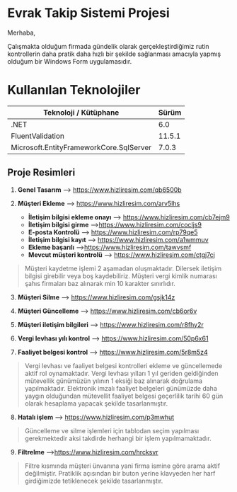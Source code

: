 # Evrak Takip Sistemi Projesi

Merhaba,

Çalışmakta olduğum firmada gündelik olarak gerçekleştirdiğimiz rutin kontrollerin daha pratik daha hızlı bir şekilde sağlanması amacıyla yapmış olduğum bir Windows Form uygulamasıdır.


# Kullanılan Teknolojiler

| Teknoloji / Kütüphane  | Sürüm |
| ------------- | ------------- |
| .NET  | 6.0  |
| FluentValidation  | 11.5.1  |
| Microsoft.EntityFrameworkCore.SqlServer  | 7.0.3  |
 
## Proje Resimleri
 
 1. **Genel Tasarım** --> https://www.hizliresim.com/qb6500b
 
 2.  **Müşteri Ekleme** --> https://www.hizliresim.com/arv5lhs
       - **İletişim bilgisi ekleme onayı** --> https://www.hizliresim.com/cb7ejm9
       - **İletişim bilgisi girme** -->https://www.hizliresim.com/cocljs9
       - **E-posta Kontrolü** --> https://www.hizliresim.com/rp79qe5
       - **İletişim bilgisi kayıt** --> https://www.hizliresim.com/a1wmmuv
       - **Ekleme başarılı** -->https://www.hizliresim.com/tawvsmf
       - **Mevcut müşteri kontrolü** --> https://www.hizliresim.com/ctgj7cj
>Müşteri kaydetme işlemi 2 aşamadan oluşmaktadır. Dilersek iletişim bilgisi girebilir veya boş kaydebiliriz. Müşteri vergi kimlik numarası şahıs firmaları baz alınarak min 10 karakter sınırlıdır.
  3.  **Müşteri Silme** --> https://www.hizliresim.com/gsjk14z
    
  4.   **Müşteri Güncelleme** --> https://www.hizliresim.com/cb6or6v
 
  4.  **Müşteri iletişim bilgileri** --> https://www.hizliresim.com/r8fhy2r
  5.  **Vergi levhası yılı kontrol** --> https://www.hizliresim.com/50p6x61 
  6.  **Faaliyet belgesi kontrol** --> https://www.hizliresim.com/5r8m5z4
>Vergi levhası ve faaliyet belgesi kontrolleri ekleme ve güncellemede aktif rol oynamaktadır. Vergi levhası yılları 1 yıl geriden geldiğinden mütevellik günümüzün yılının 1 eksiği baz alınarak doğrulama yapılmaktadır. Elektronik imzalı faaliyet belgeleri günümüzde daha yaygın olduğundan mütevellit faaliyet belgesi geçerlilik tarihi 60 gün olarak hesaplama yapacak şekilde tasarlanmıştır.
  8.  **Hatalı işlem** --> https://www.hizliresim.com/p3mwhut
>Güncelleme ve silme işlemleri için tablodan seçim yapılması gerekmektedir aksi takdirde herhangi bir işlem yapılmamaktadır.
  9.  **Filtrelme** -->https://www.hizliresim.com/hrcksvr
>Filtre kısmında müşteri ünvanına yani firma ismine göre arama aktif değilmiştir. Pratiklik açısından bir buton yerine klavyeden her harf girdiğimizde tetiklenecek şekilde tasarlanmıştır.
      
 
 
 
 
 

 
 
 
 
 
 
 
 
 

